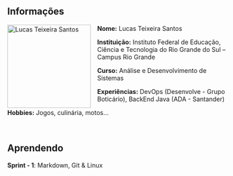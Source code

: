 ## Informações

<img src="https://github.com/LucasTeixeiraSantos/compass_data-ai/assets/134326998/fe9e7b6b-bfa9-48bd-ab7d-9613ae430fa6" alt="Lucas Teixeira Santos" width="190" align="left" style="margin-right: 15px;" />

**Nome:** Lucas Teixeira Santos  

**Instituição:** Instituto Federal de Educação, Ciência e Tecnologia do Rio Grande do Sul – Campus Rio Grande  

**Curso:** Análise e Desenvolvimento de Sistemas  

**Experiências:** DevOps (Desenvolve - Grupo Boticário), BackEnd Java (ADA - Santander)  

**Hobbies:** Jogos, culinária, motos...  

<br clear="left"/>

## Aprendendo

**Sprint - 1**: Markdown, Git & Linux

